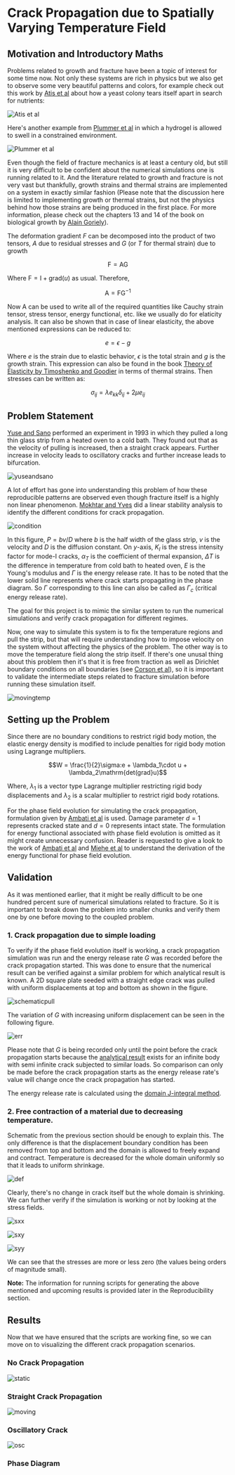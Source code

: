 # Crack Propagation due to Spatially Varying Temperature Field

## Motivation and Introductory Maths

Problems related to growth and fracture have been a topic of interest for some time now. Not only these systems are rich in physics but we also get to observe some very beautiful patterns and colors, for example check out this work by [Atis et al](https://journals.aps.org/prx/abstract/10.1103/PhysRevX.9.021058) about how a yeast colony tears itself apart in search for nutrients:

![Atis et al](figures/yeast.gif)

Here's another example from [Plummer et al](https://pubs.rsc.org/en/content/articlelanding/2024/sm/d3sm01470c) in which a hydrogel is allowed to swell in a constrained environment.

![Plummer et al](figures/hydrogelswelling.gif)

Even though the field of fracture mechanics is at least a century old, but still it is very difficult to be confident about the numerical simulations one is running related to it. And the literature related to growth and fracture is not very vast but thankfully, growth strains and thermal strains are implemented on a system in exactly similar fashion (Please note that the discussion here is limited to implementing growth or thermal strains, but not the physics behind how those strains are being produced in the first place. For more information, please check out the chapters 13 and 14 of the book on biological growth by [Alain Goriely](https://link.springer.com/book/10.1007/978-0-387-87710-5)). 

The deformation gradient $F$ can be decomposed into the product of two tensors, $A$ due to residual stresses and $G$ (or $T$ for thermal strain) due to growth

$$\mathrm{F} = \mathrm{AG}$$

Where $\mathrm{F} = \mathrm{I} + \mathrm{grad}(u)$ as usual. Therefore,

$$\mathrm{A} = \mathrm{FG^{-1}}$$

Now $\mathrm{A}$ can be used to write all of the required quantities like Cauchy strain tensor, stress tensor, energy functional, etc. like we usually do for elaticity analysis. It can also be shown that in case of linear elasticity, the above mentioned expressions can be reduced to:

$$e = \epsilon - g$$

Where $e$ is the strain due to elastic behavior, $\epsilon$ is the total strain and $g$ is the growth strain. This expression can also be found in the book [Theory of Elasticity by Timoshenko and Goodier](https://asmedigitalcollection.asme.org/appliedmechanics/article/37/3/888/427761/Theory-of-Elasticity-3rd-ed) in terms of thermal strains. Then stresses can be written as:

$$\sigma_{ij} = \lambda e_{kk}\delta_{ij} + 2\mu e_{ij}$$

## Problem Statement

[Yuse and Sano](https://www.nature.com/articles/362329a0) performed an experiment in 1993 in which they pulled a long thin glass strip from a heated oven to a cold bath. They found out that as the velocity of pulling is increased, then a straight crack appears. Further increase in velocity leads to oscillatory cracks and further increase leads to bifurcation.

![yuseandsano](figures/yuseandsano.png)

A lot of effort has gone into understanding this problem of how these reproducible patterns are observed even though fracture itself is a highly non linear phenomenon. [Mokhtar and Yves](https://journals.aps.org/pre/abstract/10.1103/PhysRevE.52.4105) did a linear stability analysis to identify the different conditions for crack propagation.

![condition](figures/cond.png)

In this figure, $P = bv/D$ where $b$ is the half width of the glass strip, $v$ is the velocity and $D$ is the diffusion constant. On *y*-axis, $K_I$ is the stress intensity factor for mode-I cracks, $\alpha_T$ is the coefficient of thermal expansion, $\Delta T$ is the difference in temperature from cold bath to heated oven, $E$ is the Young's modulus and $\Gamma$ is the energy release rate. It has to be noted that the lower solid line represents where crack starts propagating in the phase diagram. So $\Gamma$ corresponding to this line can also be called as $\Gamma_c$ (critical energy release rate). 

The goal for this project is to mimic the similar system to run the numerical simulations and verify crack propagation for different regimes.

Now, one way to simulate this system is to fix the temperature regions and pull the strip, but that will require understanding how to impose velocity on the system without affecting the physics of the problem. The other way is to move the temperature field along the strip itself. If there's one unusal thing about this problem then it's that it is free from traction as well as Dirichlet boundary conditions on all boundaries (see [Corson et al](https://link.springer.com/article/10.1007/s10704-009-9361-4)), so it is important to validate the intermediate steps related to fracture simulation before running these simulation itself.

![movingtemp](figures/tempan.gif)

## Setting up the Problem
Since there are no boundary conditions to restrict rigid body motion, the elastic energy density is modified to include penalties for rigid body motion using Lagrange multipliers.

$$W = \frac{1}{2}\sigma:e + \lambda_1\cdot u + \lambda_2\mathrm{det(grad}u)$$

Where, $\lambda_1$ is a vector type Lagrange multiplier restricting rigid body displacements and $\lambda_2$ is a scalar multiplier to restrict rigid body rotations.

For the phase field evolution for simulating the crack propagation, formulation given by [Ambati et al](https://link.springer.com/article/10.1007/s00466-014-1109-y) is used. Damage parameter $d = 1$ represents cracked state and $d = 0$ represents intact state. The formulation for energy functional associated with phase field evolution is omitted as it might create unnecessary confusion. Reader is requested to give a look to the work of [Ambati et al](https://link.springer.com/article/10.1007/s00466-014-1109-y) and [Miehe et al](https://onlinelibrary.wiley.com/doi/abs/10.1002/nme.2861) to understand the derivation of the energy functional for phase field evolution.

## Validation

As it was mentioned earlier, that it might be really difficult to be one hundred percent sure of numerical simulations related to fracture. So it is important to break down the problem into smaller chunks and verify them one by one before moving to the coupled problem.

### 1. Crack propagation due to simple loading

To verify if the phase field evolution itself is working, a crack propagation simulation was run and the energy release rate $G$ was recorded before the crack propagation started. This was done to ensure that the numerical result can be verified against a similar problem for which analytical result is known. A 2D square plate seeded with a straight edge crack was pulled with uniform displacements at top and bottom as shown in the figure.

![schematicpull](figures/schematic_pull.png)

The variation of $G$ with increasing uniform displacement can be seen in the following figure.

![err](figures/err.png)

Please note that $G$ is being recorded only until the point before the crack propagation starts because the [analytical result](https://www.sciencedirect.com/book/9780123850010/fracture-mechanics) exists for an infinite body with semi infinite crack subjected to similar loads. So comparison can only be made before the crack propagation starts as the energy release rate's value will change once the crack propagation has started.

The energy release rate is calculated using the [domain J-integral method](https://link.springer.com/book/10.1007/978-94-007-2595-9).

### 2. Free contraction of a material due to decreasing temperature.

Schematic from the previous section should be enough to explain this. The only difference is that the displacement boundary condition has been removed from top and bottom and the domain is allowed to freely expand and contract. Temperature is decreased for the whole domain uniformly so that it leads to uniform shrinkage.

![def](figures/freezingnobc.gif)

Clearly, there's no change in crack itself but the whole domain is shrinking. We can further verify if the simulation is working or not by looking at the stress fields.

![sxx](figures/sxx.gif)

![sxy](figures/sxy.gif)

![syy](figures/syy.gif)

We can see that the stresses are more or less zero (the values being orders of magnitude small).

**Note:** The information for running scripts for generating the above mentioned and upcoming results is provided later in the Reproducibility section.

## Results

Now that we have ensured that the scripts are working fine, so we can move on to visualizing the different crack propagation scenarios.

### No Crack Propagation

![static](figures/static.gif)

### Straight Crack Propagation

![moving](figures/moving.gif)

### Oscillatory Crack

![osc](figures/osc.gif)

### Phase Diagram
